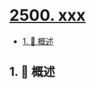 # [2500. xxx](https://github.com/Tdahuyou/TNotes.leetcode/tree/main/notes/2500.%20xxx)

<!-- region:toc -->

- [1. 📝 概述](#1--概述)

<!-- endregion:toc -->

## 1. 📝 概述
